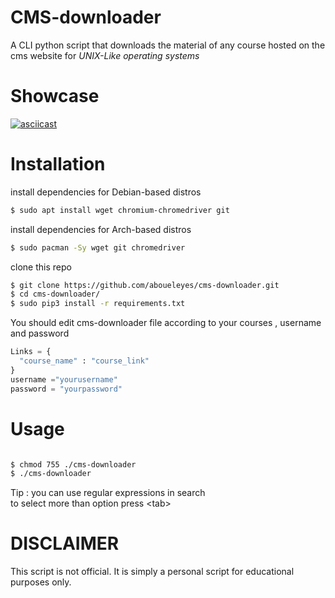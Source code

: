 # CMS-downloader
A CLI python script that downloads the material of any course hosted on the  cms website for *UNIX-Like operating systems*

# Showcase

[![asciicast](https://asciinema.org/a/DMyCpZoJii6v7gOrT5J5B9ufA.svg)](https://asciinema.org/a/DMyCpZoJii6v7gOrT5J5B9ufA)


# Installation
install dependencies for Debian-based distros
```bash
$ sudo apt install wget chromium-chromedriver git
```
install dependencies for Arch-based distros
```bash
$ sudo pacman -Sy wget git chromedriver 
```
clone this repo 
```bash
$ git clone https://github.com/aboueleyes/cms-downloader.git
$ cd cms-downloader/
$ sudo pip3 install -r requirements.txt

```
You should edit cms-downloader file  according to your courses , username and password
```python
Links = {
  "course_name" : "course_link"
}
username ="yourusername"
password = "yourpassword"
```

# Usage
```bash

$ chmod 755 ./cms-downloader
$ ./cms-downloader
```
Tip : you can use regular expressions in search </br>
to select more than option press \<tab\>
# DISCLAIMER
This script is not official. It is simply a personal script for educational purposes only. 

